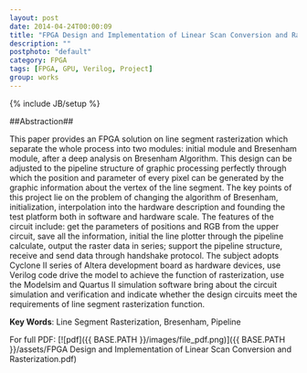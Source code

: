 ```yaml
---
layout: post
date: 2014-04-24T00:00:09
title: "FPGA Design and Implementation of Linear Scan Conversion and Rasterization"
description: ""
postphoto: "default"
category: FPGA
tags: [FPGA, GPU, Verilog, Project]
group: works
---
```

{% include JB/setup %}

##Abstraction##

This paper provides an FPGA solution on line segment rasterization which separate the whole process into two modules: initial module and Bresenham module, after a deep analysis on Bresenham Algorithm. This design can be adjusted to the pipeline structure of graphic processing perfectly through which the position and parameter of every pixel can be generated by the graphic information about the vertex of the line segment. The key points of this project lie on the problem of changing the algorithm of Bresenham, initialization, interpolation into the hardware description and founding the test platform both in software and hardware scale. The features of the circuit include: get the parameters of positions and RGB from the upper circuit, save all the information, initial the line plotter through the pipeline calculate, output the raster data in series; support the pipeline structure, receive and send data through handshake protocol. The subject adopts Cyclone II series of Altera development board as hardware devices, use Verilog code drive the model to achieve the function of rasterization, use the Modelsim and Quartus II simulation software bring about the circuit simulation and verification and indicate whether the design circuits meet the requirements of line segment rasterization function.

**Key Words**: Line Segment Rasterization, Bresenham, Pipeline

For full PDF: [![pdf]({{ BASE.PATH }}/images/file_pdf.png)]({{ BASE.PATH }}/assets/FPGA Design and Implementation of Linear Scan Conversion and Rasterization.pdf) 